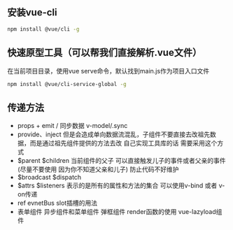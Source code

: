 ## 安装vue-cli
```bash
npm install @vue/cli -g
```

## 快速原型工具（可以帮我们直接解析.vue文件）
在当前项目目录，使用vue serve命令，默认找到main.js作为项目入口文件
```bash
npm install @vue/cli-service-global -g
```
## 传递方法
- props + emit / 同步数据 v-model/.sync
- provide、inject 但是会造成单向数据流混乱，子组件不要直接去改祖先数据，而是通过祖先组件提供的方法去改 自己实现工具库的话 需要采用这个方式
- $parent $children 当前组件的父子 可以直接触发儿子的事件或者父亲的事件(尽量不要使用 因为你不知道父亲和儿子) 防止代码不好维护
- $broadcast $dispatch
- $attrs $listeners 表示的是所有的属性和方法的集合 可以使用v-bind 或者 v-on传递
- ref evnetBus slot插槽的用法
- 表单组件 异步组件和菜单组件 弹框组件 render函数的使用 vue-lazyload组件